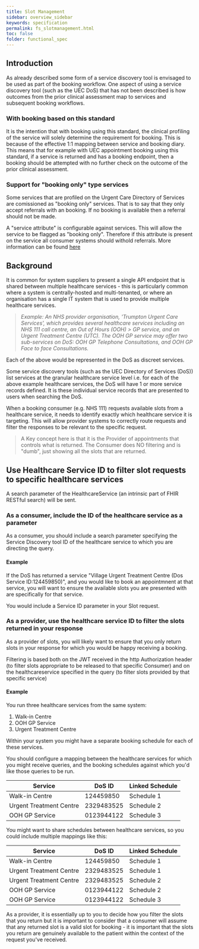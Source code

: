 ```yaml
---
title: Slot Management
sidebar: overview_sidebar
keywords: specification
permalink: fs_slotmanagement.html
toc: false
folder: functional_spec
---
```


## Introduction

As already described some form of a service discovery tool is envisaged to be used as part of the booking workflow. One aspect of using a service discovery tool (such as the UEC DoS) that has not been described is how outcomes from the prior clinical assessment map to services and subsequent booking workflows. 

### With booking based on this standard

It is the intention that with booking using this standard, the clinical profiling of the service will solely determine the requirement for booking. This is because of the effective 1:1 mapping between service and booking diary. This means that for example with UEC appointment booking using this standard, if a service is returned and has a booking endpoint, then a booking should be attempted with no further check on the outcome of the prior clinical assessment.

### Support for "booking only" type services

Some services that are profiled on the Urgent Care Directory of Services are comissioned as "booking only" services. That is to say that they only accept referrals with an booking. If no booking is available then a referral should not be made.

A "service attribute" is configurable against services. This will allow the service to be flagged as "booking only". Therefore if this attribute is present on the service all consumer systems should withold referrals. More information can be found <a href="dos_bookingonly.html" target="_blank">here</a>


## Background
It is common for system suppliers to present a single API endpoint that is shared between multiple healthcare services - this is particularly common where a system is centrally-hosted and multi-tenanted, or where an organisation has a single IT system that is used to provide multiple healthcare services.

> *Example: An NHS provider organisation, 'Trumpton Urgent Care Services', which provides several healthcare services including an NHS 111 call centre, an Out of Hours (OOH) > GP service, and an Urgent Treatment Centre (UTC). The OOH GP service may offer two sub-services on DoS: OOH GP Telephone Consultations, and OOH GP Face to face Consultations.* 

Each of the above would be represented in the DoS as discreet services.

Some service discovery tools (such as the UEC Directory of Services (DoS)) list services at the granular healthcare service level i.e. for each of the above example healthcare services, the DoS will have 1 or more service records defined. It is these individual service records that are presented to users when searching the DoS.

When a booking consumer (e.g. NHS 111) requests available slots from a healthcare service, it needs to identify exactly which healthcare service it is targeting. This will allow provider systems to correctly route requests and filter the responses to be relevant to the specific request.

> A Key concept here is that it is the Provider of appointments that controls what is returned. The Consumer does NO filtering and is "dumb", just showing all the slots that are returned.

## Use Healthcare Service ID to filter slot requests to specific healthcare services
A search parameter of the HealthcareService (an intrinsic part of FHIR RESTful search) will be sent.

### As a consumer, include the ID of the healthcare service as a parameter
As a consumer, you should include a search parameter specifying the Service Discovery tool ID of the healthcare service to which you are directing the query.

#### Example
If the DoS has returned a service "Village Urgent Treatment Centre (Dos Service ID:124459850)", and you would like to book an appointmnent at that service, you will want to ensure the available slots you are presented with are specifically for that service.

You would include a Service ID parameter in your Slot request.

### As a provider, use the healthcare service ID to filter the slots returned in your response
As a provider of slots, you will likely want to ensure that you only return slots in your response for which you would be happy receiving a booking.

Filtering is based both on the JWT received in the http Authorization header (to filter slots appropriate to be released to that specific Consumer) and on the healthcareservice specified in the query (to filter slots provided by that specific service)

#### Example
You run three healthcare services from the same system:

1. Walk-in Centre
2. OOH GP Service
3. Urgent Treatment Centre

Within your system you might have a separate booking schedule for each of these services. 

You should configure a mapping between the healthcare services for which you might receive queries, and the booking schedules against which you'd like those queries to be run.

| Service                 | DoS ID | Linked Schedule |
|-------------------------|------------|-----------------|
| Walk-in Centre          | 124459850 | Schedule 1      |
| Urgent Treatment Centre | 2329483525 | Schedule 2      |
| OOH GP Service          | 0123944122 | Schedule 3      |

You might want to share schedules between healthcare services, so you could include multiple mappings like this:

| Service                 | DoS ID | Linked Schedule |
|-------------------------|------------|-----------------|
| Walk-in Centre          | 124459850 | Schedule 1      |
| Urgent Treatment Centre | 2329483525 | Schedule 1      |
| Urgent Treatment Centre | 2329483525 | Schedule 2      |
| OOH GP Service          | 0123944122 | Schedule 2      |
| OOH GP Service          | 0123944122 | Schedule 3      |

As a provider, it is essentially up to you to decide how you filter the slots that you return but it is important to consider that a consumer will assume that any returned slot is a valid slot for booking - it is important that the slots you return are genuinely available to the patient within the context of the request you've received.
